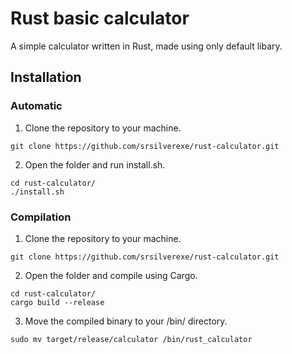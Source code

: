 # Rust basic calculator

A simple calculator written in Rust, made using only default libary.

## Installation

### Automatic
1. Clone the repository to your machine.
```shell
git clone https://github.com/srsilverexe/rust-calculator.git
```
2. Open the folder and run install.sh.
```shell
cd rust-calculator/
./install.sh
```
### Compilation
1. Clone the repository to your machine.

```shell
git clone https://github.com/srsilverexe/rust-calculator.git
```
2. Open the folder and compile using Cargo.
```shell
cd rust-calculator/
cargo build --release
```
3. Move the compiled binary to your /bin/ directory.
```shell
sudo mv target/release/calculator /bin/rust_calculator
```
